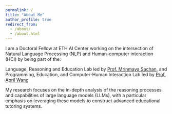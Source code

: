 ```yaml
---
permalink: /
title: "About Me"
author_profile: true
redirect_from: 
  - /about/
  - /about.html
---
```


I am a Doctoral Fellow at ETH AI Center working on the intersection of Natural Language Processing (NLP) and Human–computer interaction (HCI) by being part of the:

Language, Reasoning and Education Lab led by [Prof. Mrinmaya Sachan](https://inf.ethz.ch/people/person-detail.MjYyNzc4.TGlzdC8zMDQsLTg3NDc3NjI0MQ==.html), and
Programming, Education, and Computer-Human Interaction Lab led by [Prof. April Wang](https://ethz.ch/staffnet/en/organisation/who-is-who/infk/details.MzMyOTYx.TGlzdC8xOTA5LC01NDE4MTEwNzI=.html)

My research focuses on the in-depth analysis of the reasoning processes and capabilities of large language models (LLMs), with a particular emphasis on leveraging these models to construct advanced educational tutoring systems. 
